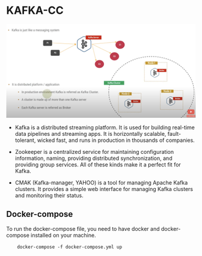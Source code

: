 # KAFKA-CC

![Kafka img](kafka.png?raw=true "Kafka")

- Kafka is a distributed streaming platform. It is used for building real-time data pipelines and streaming apps. It is horizontally scalable, fault-tolerant, wicked fast, and runs in production in thousands of companies.

- Zookeeper is a centralized service for maintaining configuration information, naming, providing distributed synchronization, and providing group services. All of these kinds make it a perfect fit for Kafka.

- CMAK (Kafka-manager, YAHOO) is a tool for managing Apache Kafka clusters. It provides a simple web interface for managing Kafka clusters and monitoring their status.

## Docker-compose
To run the docker-compose file, you need to have docker and docker-compose installed on your machine.

``` 
    docker-compose -f docker-compose.yml up
```

